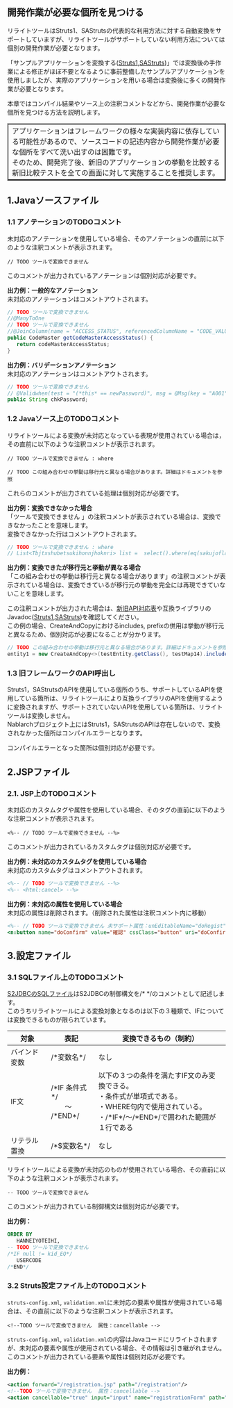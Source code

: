 ## 開発作業が必要な個所を見つける

リライトツールはStruts1、SAStrutsの代表的な利用方法に対する自動変換をサポートしていますが、リライトツールがサポートしていない利用方法については個別の開発作業が必要となります。

「サンプルアプリケーションを変換する([Struts1](../getting_started/sample_change_struts.md),[SAStruts](../getting_started/sample_change_sastruts.md))」では変換後の手作業による修正がほぼ不要となるように事前整備したサンプルアプリケーションを使用しましたが、実際のアプリケーションを用いる場合は変換後に多くの開発作業が必要となります。<br>

本章ではコンパイル結果やソース上の注釈コメントなどから、開発作業が必要な個所を見つける方法を説明します。

<table border="2">
<tr><td>
アプリケーションはフレームワークの様々な実装内容に依存している可能性があるので、ソースコードの記述内容から開発作業が必要な個所をすべて洗い出すのは困難です。<br>
そのため、開発完了後、新旧のアプリケーションの挙動を比較する新旧比較テストを全ての画面に対して実施することを推奨します。
</td></tr>
</table>


## 1.Javaソースファイル

### 1.1 アノテーションのTODOコメント

未対応のアノテーションを使用している場合、そのアノテーションの直前に以下のような注釈コメントが表示されます。<br>

```
// TODO ツールで変換できません
```
このコメントが出力されているアノテーションは個別対応が必要です。

**出力例：一般的なアノテーション**<br>
未対応のアノテーションはコメントアウトされます。<br>

```Java
// TODO ツールで変換できません
//@ManyToOne
// TODO ツールで変換できません
//@JoinColumn(name = "ACCESS_STATUS", referencedColumnName = "CODE_VALUE")
public CodeMaster getCodeMasterAccessStatus() {
   return codeMasterAccessStatus;
}

```

**出力例：バリデーションアノテーション**<br>
未対応のアノテーションはコメントアウトされます。<br>

```java
// TODO ツールで変換できません
// @Validwhen(test = "(*this* == newPassword)", msg = @Msg(key = "A001"))
public String chkPassword;

```

### 1.2 Javaソース上のTODOコメント

リライトツールによる変換が未対応となっている表現が使用されている場合は，その直前に以下のような注釈コメントが表示されます。

```
// TODO ツールで変換できません : where
```

```
// TODO この組み合わせの挙動は移行元と異なる場合があります。詳細はドキュメントを参照
```

これらのコメントが出力されている処理は個別対応が必要です。

**出力例：変換できなかった場合**<br>
「ツールで変換できません 」の注釈コメントが表示されている場合は、変換できなかったことを意味します。<br>
変換できなかった行はコメントアウトされます。

```java
// TODO ツールで変換できません : where
// List<Tbjtxshubetsukihonnjhoknri> list =  select().where(eq(sakujoflag(),Short.valueOf("0"))).orderBy(asc(jtxDatashubetsu())).getResultList();
```

**出力例：変換できたが移行元と挙動が異なる場合**<br>
「この組み合わせの挙動は移行元と異なる場合があります」の注釈コメントが表示されている場合は、変換できているが移行元の挙動を完全には再現できていないことを意味します。<br>

この注釈コメントが出力された場合は、[新旧API対応表](../reference/api_conversion_reference.pdf)や互換ライブラリのJavadoc([Struts1](https://oscana.github.io/javadoc/oscana-s2n-runtime-struts),[SAStruts](https://oscana.github.io/javadoc/oscana-s2n-runtime-sastruts))を確認してください。<br>
この例の場合、CreateAndCopyにおけるincludes, prefixの併用は挙動が移行元と異なるため、個別対応が必要になることが分かります。

```java
// TODO この組み合わせの挙動は移行元と異なる場合があります。詳細はドキュメントを参照
entity1 = new CreateAndCopy<>(testEntity.getClass(), testMap14).includes("test").prefix("test").execute();

```


### 1.3 旧フレームワークのAPI呼出し

Struts1，SAStrutsのAPIを使用している個所のうち、サポートしているAPIを使用している箇所は、リライトツールにより互換ライブラリのAPIを使用するように変換されますが、サポートされていないAPIを使用している箇所は、リライトツールは変換しません。<br>
Nablarchプロジェクト上にはStruts1，SAStrutsのAPIは存在しないので、変換されなかった個所はコンパイルエラーとなります。<br>

コンパイルエラーとなった箇所は個別対応が必要です。

## 2.JSPファイル

### 2.1. JSP上のTODOコメント

未対応のカスタムタグや属性を使用している場合、そのタグの直前に以下のような注釈コメントが表示されます。<br>

```
<%-- // TODO ツールで変換できません --%>
```

このコメントが出力されているカスタムタグは個別対応が必要です。<br>

**出力例：未対応のカスタムタグを使用している場合**<br>
未対応のカスタムタグはコメントアウトされます。<br>

```jsp
<%-- // TODO ツールで変換できません --%>
<%-- <html:cancel> --%>
```

**出力例：未対応の属性を使用している場合**<br>
未対応の属性は削除されます。（削除された属性は注釈コメント内に移動）<br>

```jsp
<%-- // TODO ツールで変換できません 未サポート属性：unEditableName="doRegist"  unEditableValue="登録"  --%>
<n:button name="doConfirm" value="確認" cssClass="button" uri="doConfirm" >確認</n:button>
```

## 3.設定ファイル
### 3.1 SQLファイル上のTODOコメント

[S2JDBCのSQLファイル](http://s2container.seasar.org/2.4/ja/s2jdbc_tutorial.html#SQL%E3%83%95%E3%82%A1%E3%82%A4%E3%83%AB)はS2JDBCの制御構文を/* */のコメントとして記述します。<br>
このうちリライトツールによる変換対象となるのは以下の３種類で、IFについては変換できるものが限られています。

|対象|表記|変換できるもの（制約）|
|--|--|--|
|バインド変数|/\*変数名\*/|なし|
|IF文|/\*IF 条件式 \*/<br>　　～<br>/\*END\*/|以下の３つの条件を満たすIF文のみ変換できる。<br>・条件式が単項式である。<br>・WHERE句内で使用されている。<br>・/\*IF\*/～/\*END\*/で囲われた範囲が１行である|
|リテラル置換|/\*$変数名\*/|なし|

リライトツールによる変換が未対応のものが使用されている場合、その直前に以下のような注釈コメントが表示されます。<br>

```
-- TODO ツールで変換できません
```

このコメントが出力されている制御構文は個別対応が必要です。<br>

**出力例：**<br>

```sql
ORDER BY
   HANNEIYOTEIHI,
-- TODO ツールで変換できません
/*IF null != kid_EQ*/
   USERCODE
/*END*/
```


### 3.2 Struts設定ファイル上のTODOコメント

`struts-config.xml`, `validation.xml`に未対応の要素や属性が使用されている場合は、その直前に以下のような注釈コメントが表示されます。<br>

```
<!--TODO ツールで変換できません  属性：cancellable -->
```

`struts-config.xml`, `validation.xml`の内容はJavaコードにリライトされますが、未対応の要素や属性が使用されている場合、その情報は引き継がれません。<br>
このコメントが出力されている要素や属性は個別対応が必要です。<br>

**出力例：**<br>

```xml
<action forward="/registration.jsp" path="/registration"/>
<!--TODO ツールで変換できません  属性：cancellable -->
<action cancellable="true" input="input" name="registrationForm" path="/registration-submit" scope="request" type="org.apache.struts.webapp.validator.RegistrationAction" validate="true">
```


